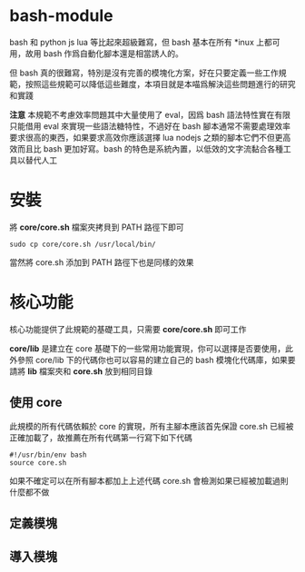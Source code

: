 # bash-module

bash 和 python js lua 等比起來超級難寫，但 bash 基本在所有 *inux 上都可用，故用 bash 作爲自動化腳本還是相當誘人的。

但 bash 真的很難寫，特別是沒有完善的模塊化方案，好在只要定義一些工作規範，按照這些規範可以降低這些難度，本項目就是本喵爲解決這些問題進行的研究和實踐

**注意** 本規範不考慮效率問題其中大量使用了 eval，因爲 bash 語法特性實在有限只能借用 eval 來實現一些語法糖特性，不過好在 bash 腳本通常不需要處理效率要求很高的東西，如果要求高效你應該選擇 lua nodejs 之類的腳本它們不但更高效而且比 bash 更加好寫。bash 的特色是系統內置，以低效的文字流黏合各種工具以替代人工

# 安裝

將 **core/core.sh** 檔案夾拷貝到 PATH 路徑下即可

```
sudo cp core/core.sh /usr/local/bin/ 
```

當然將 core.sh 添加到 PATH 路徑下也是同樣的效果


# 核心功能

核心功能提供了此規範的基礎工具，只需要 **core/core.sh** 即可工作

**core/lib** 是建立在 core 基礎下的一些常用功能實現，你可以選擇是否要使用，此外參照 core/lib 下的代碼你也可以容易的建立自己的 bash 模塊化代碼庫，如果要請將 **lib** 檔案夾和 **core.sh** 放到相同目錄

## 使用 core

此規模的所有代碼依賴於 core 的實現，所有主腳本應該首先保證 core.sh 已經被正確加載了，故推薦在所有代碼第一行寫下如下代碼

```
#!/usr/bin/env bash
source core.sh
```

如果不確定可以在所有腳本都加上上述代碼 core.sh 會檢測如果已經被加載過則什麼都不做

## 定義模塊

## 導入模塊
